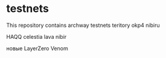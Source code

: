 # testnets
This repository contains archway testnets
teritory
okp4
nibiru

HAQQ
celestia
lava
nibir

новые
LayerZero
Venom
